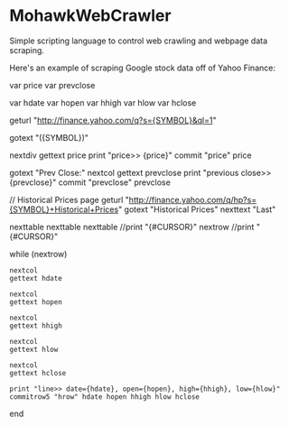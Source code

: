 # MohawkWebCrawler
Simple scripting language to control web crawling and webpage data scraping.

Here's an example of scraping Google stock data off of Yahoo Finance:

var price
var prevclose

var hdate
var hopen
var hhigh
var hlow
var hclose

geturl "http://finance.yahoo.com/q?s={SYMBOL}&ql=1"

gotext "({SYMBOL})"

nextdiv
gettext price
print "price>> {price}"
commit "price" price

gotext "Prev Close:"
nextcol
gettext prevclose
print "previous close>> {prevclose}"
commit "prevclose" prevclose

// Historical Prices page 
geturl "http://finance.yahoo.com/q/hp?s={SYMBOL}+Historical+Prices"
gotext "Historical Prices"
nexttext "Last"

nexttable
nexttable
nexttable //print "{#CURSOR}"
nextrow //print "{#CURSOR}"

while (nextrow)
	
	nextcol
	gettext hdate
	
	nextcol
	gettext hopen
	
	nextcol
	gettext hhigh
	
	nextcol
	gettext hlow
	
	nextcol
	gettext hclose
	
	print "line>> date={hdate}, open={hopen}, high={hhigh}, low={hlow}"
	commitrow5 "hrow" hdate hopen hhigh hlow hclose
end
